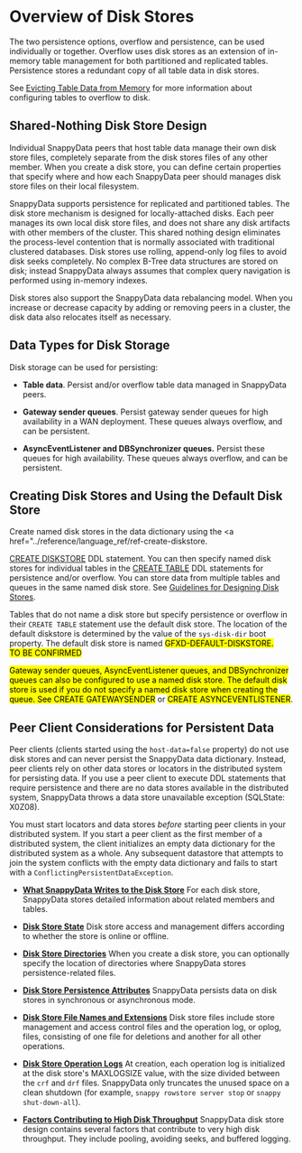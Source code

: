# Overview of Disk Stores

The two persistence options, overflow and persistence, can be used individually or together. Overflow uses disk stores as an extension of in-memory table management for both partitioned and replicated tables. Persistence stores a redundant copy of all table data in disk stores.

See [Evicting Table Data from Memory](../evicting_table_data/evicting_table_data_from_memory.md) for more information about configuring tables to overflow to disk.


## Shared-Nothing Disk Store Design

Individual SnappyData peers that host table data manage their own disk store files, completely separate from the disk stores files of any other member. When you create a disk store, you can define certain properties that specify where and how each SnappyData peer should manages disk store files on their local filesystem.

SnappyData supports persistence for replicated and partitioned tables. The disk store mechanism is designed for locally-attached disks. Each peer manages its own local disk store files, and does not share any disk artifacts with other members of the cluster. This shared nothing design eliminates the process-level contention that is normally associated with traditional clustered databases. Disk stores use rolling, append-only log files to avoid disk seeks completely. No complex B-Tree data structures are stored on disk; instead SnappyData always assumes that complex query navigation is performed using in-memory indexes.

Disk stores also support the SnappyData data rebalancing model. When you increase or decrease capacity by adding or removing peers in a cluster, the disk data also relocates itself as necessary.

## Data Types for Disk Storage

Disk storage can be used for persisting:

-   **Table data**. Persist and/or overflow table data managed in SnappyData peers.

-   **Gateway sender queues**. Persist gateway sender queues for high availability in a WAN deployment. These queues always overflow, and can be persistent.

-   **AsyncEventListener and DBSynchronizer queues.** Persist these queues for high availability. These queues always overflow, and can be persistent.

## Creating Disk Stores and Using the Default Disk Store

Create named disk stores in the data dictionary using the <a href="../reference/language_ref/ref-create-diskstore.

[CREATE DISKSTORE](../../../reference/sql_reference/create-diskstore.md) DDL statement. You can then specify named disk stores for individual tables in the [CREATE TABLE](../../../reference/sql_reference/create-table/) DDL statements for persistence and/or overflow. You can store data from multiple tables and queues in the same named disk store. See [Guidelines for Designing Disk Stores](using_disk_stores.md).

Tables that do not name a disk store but specify persistence or overflow in their `CREATE TABLE` statement use the default disk store. The location of the default diskstore is determined by the value of the `sys-disk-dir` boot property. The default disk store is named <mark>GFXD-DEFAULT-DISKSTORE. </br>TO BE CONFIRMED</mark>

<mark>Gateway sender queues, AsyncEventListener queues, and DBSynchronizer queues can also be configured to use a named disk store. The default disk store is used if you do not specify a named disk store when creating the queue. See CREATE GATEWAYSENDER</mark> or <mark>CREATE ASYNCEVENTLISTENER</mark>.

## Peer Client Considerations for Persistent Data

Peer clients (clients started using the `host-data=false` property) do not use disk stores and can never persist the SnappyData data dictionary. Instead, peer clients rely on other data stores or locators in the distributed system for persisting data. If you use a peer client to execute DDL statements that require persistence and there are no data stores available in the distributed system, SnappyData throws a data store unavailable exception (SQLState: X0Z08).

You must start locators and data stores *before* starting peer clients in your distributed system. If you start a peer client as the first member of a distributed system, the client initializes an empty data dictionary for the distributed system as a whole. Any subsequent datastore that attempts to join the system conflicts with the empty data dictionary and fails to start with a `ConflictingPersistentDataException`.

-   **[What SnappyData Writes to the Disk Store](disk-store-contents.md)**
    For each disk store, SnappyData stores detailed information about related members and tables.

-   **[Disk Store State](disk-store-state.md)**
    Disk store access and management differs according to whether the store is online or offline.

-   **[Disk Store Directories](disk_store_directories.md)**
    When you create a disk store, you can optionally specify the location of directories where SnappyData stores persistence-related files.

-   **[Disk Store Persistence Attributes](disk_store_persistence_modes.md)**
    SnappyData persists data on disk stores in synchronous or asynchronous mode.

-   **[Disk Store File Names and Extensions](file_names_and_extensions.md)**
    Disk store files include store management and access control files and the operation log, or oplog, files, consisting of one file for deletions and another for all other operations.

-   **[Disk Store Operation Logs](operation_logs.md)**
    At creation, each operation log is initialized at the disk store's MAXLOGSIZE value, with the size divided between the `crf` and `drf` files. SnappyData only truncates the unused space on a clean shutdown (for example, `snappy rowstore server stop` or `snappy shut-down-all`).

-   **[Factors Contributing to High Disk Throughput](disk-store-throughput.md)**
    SnappyData disk store design contains several factors that contribute to very high disk throughput. They include pooling, avoiding seeks, and buffered logging.
